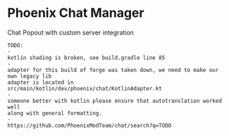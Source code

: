 # Phoenix Chat Manager
Chat Popout with custom server integration

```
TODO:
-
kotlin shading is broken, see build.gradle line 85
-
adapter for this build of forge was taken down, we need to make our own legacy lib
adapter is located in src/main/kotlin/dev/phoenix/chat/KotlinAdapter.kt
-
someone better with kotlin please ensure that autotranslation worked well
along with general formatting.
-
https://github.com/PhoenixModTeam/chat/search?q=TODO
